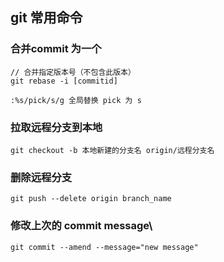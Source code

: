## git 常用命令

### 合并commit 为一个
```shell
// 合并指定版本号（不包含此版本）
git rebase -i [commitid]

:%s/pick/s/g 全局替换 pick 为 s
```

### 拉取远程分支到本地
```shell
git checkout -b 本地新建的分支名 origin/远程分支名
```


### 删除远程分支
```shell
git push --delete origin branch_name
```
### 修改上次的 commit message\
```shell
git commit --amend --message="new message"
```